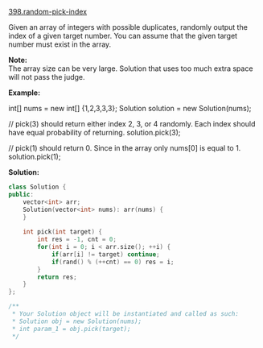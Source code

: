 [398.random-pick-index](https://leetcode.com/problems/random-pick-index/)  

Given an array of integers with possible duplicates, randomly output the index of a given target number. You can assume that the given target number must exist in the array.

**Note:**  
The array size can be very large. Solution that uses too much extra space will not pass the judge.

**Example:**

int\[\] nums = new int\[\] {1,2,3,3,3};
Solution solution = new Solution(nums);

// pick(3) should return either index 2, 3, or 4 randomly. Each index should have equal probability of returning.
solution.pick(3);

// pick(1) should return 0. Since in the array only nums\[0\] is equal to 1.
solution.pick(1);  



**Solution:**  

```cpp
class Solution {
public:
    vector<int> arr;
    Solution(vector<int> nums): arr(nums) {
    }
    
    int pick(int target) {
        int res = -1, cnt = 0;
        for(int i = 0; i < arr.size(); ++i) {
            if(arr[i] != target) continue;
            if(rand() % (++cnt) == 0) res = i;
        }
        return res;
    }
};

/**
 * Your Solution object will be instantiated and called as such:
 * Solution obj = new Solution(nums);
 * int param_1 = obj.pick(target);
 */
```
      